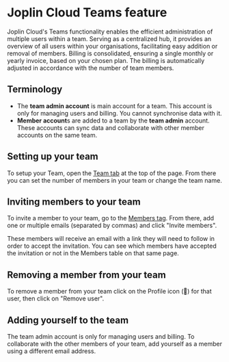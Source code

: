 # Joplin Cloud Teams feature

Joplin Cloud's Teams functionality enables the efficient administration of multiple users within a team. Serving as a centralized hub, it provides an overview of all users within your organisations, facilitating easy addition or removal of members. Billing is consolidated, ensuring a single monthly or yearly invoice, based on your chosen plan. The billing is automatically adjusted in accordance with the number of team members.

## Terminology

- The **team admin account** is main account for a team. This account is only for managing users and billing. You cannot synchronise data with it.
- **Member account**s are added to a team by the **team admin** account. These accounts can sync data and collaborate with other member accounts on the same team.

## Setting up your team

To setup your Team, open the [Team tab](https://joplincloud.com/teams/me) at the top of the page. From there you can set the number of members in your team or change the team name.

## Inviting members to your team

To invite a member to your team, go to the [Members tag](https://joplincloud.com/teams/me/users). From there, add one or multiple emails (separated by commas) and click "Invite members".

These members will receive an email with a link they will need to follow in order to accept the invitation. You can see which members have accepted the invitation or not in the Members table on that same page.

## Removing a member from your team

To remove a member from your team click on the Profile icon (👤) for that user, then click on "Remove user".

## Adding yourself to the team

The team admin account is only for managing users and billing. To collaborate with the other members of your team, add yourself as a member using a different email address.


